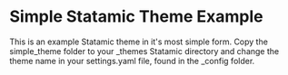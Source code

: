 Simple Statamic Theme Example
=============================

This is an example Statamic theme in it's most simple form. Copy the simple_theme folder to your _themes Statamic directory and change the theme name in your settings.yaml file, found in the _config folder.
